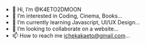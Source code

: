 - 👋 Hi, I’m @K4ETO2DMOON
- 👀 I’m interested in Coding, Cinema, Books...
- 🌱 I’m currently learning Javascript, UI/UX Design...
- 💞️ I’m looking to collaborate on a website...
- 📫 How to reach me ichekakaeto@gmail.com...

<!---
K4ETO2DMOON/K4ETO2DMOON is a ✨ special ✨ repository because its `README.md` (this file) appears on your GitHub profile.
You can click the Preview link to take a look at your changes.
--->

